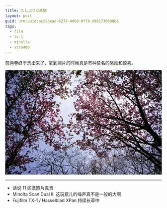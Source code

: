 ```yaml
---
title: 久しぶりに感動
layout: post
guid: urn:uuid:ac28bead-627d-4d6d-8f78-d981730908b8
tags:
  - film
  - tc-1
  - minolta
  - xtra400
---
```


前两卷终于洗出来了，拿到照片的时候真是有种莫名的感动和惊喜。

[![](/media/files/2012/05/16/sakura.jpg)](http://500px.com/photo/7621221)

---

- 话说 11 区洗照片真贵
- Minolta Scan Dual III 这玩意儿的噪声真不是一般的大啊
- Fujifilm TX-1 / Hasselblad XPan 持续长草中

